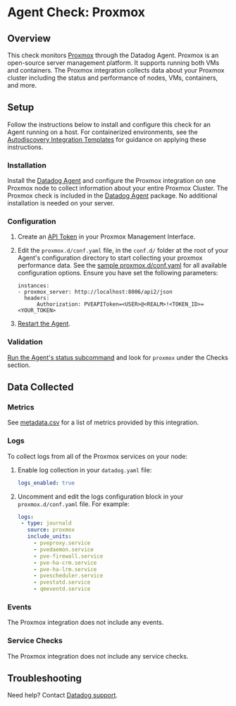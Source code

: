 # Agent Check: Proxmox

## Overview

This check monitors [Proxmox][1] through the Datadog Agent. Proxmox is an open-source server management platform. It supports running both VMs and containers. The Proxmox integration collects data about your Proxmox cluster including the status and performance of nodes, VMs, containers, and more.

## Setup

Follow the instructions below to install and configure this check for an Agent running on a host. For containerized environments, see the [Autodiscovery Integration Templates][3] for guidance on applying these instructions.

### Installation

Install the [Datadog Agent][2] and configure the Proxmox integration on one Proxmox node to collect information about your entire Proxmox Cluster. The Proxmox check is included in the [Datadog Agent][2] package. No additional installation is needed on your server.

### Configuration

1. Create an [API Token][10] in your Proxmox Management Interface.
2. Edit the `proxmox.d/conf.yaml` file, in the `conf.d/` folder at the root of your Agent's configuration directory to start collecting your proxmox performance data. See the [sample proxmox.d/conf.yaml][4] for all available configuration options. Ensure you have set the following parameters:

    ```
    instances:
    - proxmox_server: http://localhost:8006/api2/json
      headers:
          Authorization: PVEAPIToken=<USER>@<REALM>!<TOKEN_ID>=<YOUR_TOKEN>
    ```

3. [Restart the Agent][5].

### Validation

[Run the Agent's status subcommand][6] and look for `proxmox` under the Checks section.

## Data Collected

### Metrics

See [metadata.csv][7] for a list of metrics provided by this integration.

### Logs

To collect logs from all of the Proxmox services on your node:

1. Enable log collection in your `datadog.yaml` file:

   ```yaml
   logs_enabled: true
   ```

2. Uncomment and edit the logs configuration block in your `proxmox.d/conf.yaml` file. For example:

   ```yaml
   logs:
    - type: journald
      source: proxmox
      include_units:
        - pveproxy.service
        - pvedaemon.service
        - pve-firewall.service
        - pve-ha-crm.service
        - pve-ha-lrm.service
        - pvescheduler.service
        - pvestatd.service
        - qmeventd.service
   ```

### Events

The Proxmox integration does not include any events.

### Service Checks

The Proxmox integration does not include any service checks.

## Troubleshooting

Need help? Contact [Datadog support][9].


[1]: https://www.proxmox.com
[2]: https://app.datadoghq.com/account/settings/agent/latest
[3]: https://docs.datadoghq.com/containers/kubernetes/integrations/
[4]: https://github.com/DataDog/integrations-core/blob/master/proxmox/datadog_checks/proxmox/data/conf.yaml.example
[5]: https://docs.datadoghq.com/agent/configuration/agent-commands/#start-stop-and-restart-the-agent
[6]: https://docs.datadoghq.com/agent/configuration/agent-commands/#agent-status-and-information
[7]: https://github.com/DataDog/integrations-core/blob/master/proxmox/metadata.csv
[8]: https://github.com/DataDog/integrations-core/blob/master/proxmox/assets/service_checks.json
[9]: https://docs.datadoghq.com/help/
[10]: https://pve.proxmox.com/wiki/Proxmox_VE_API#API_Tokens
